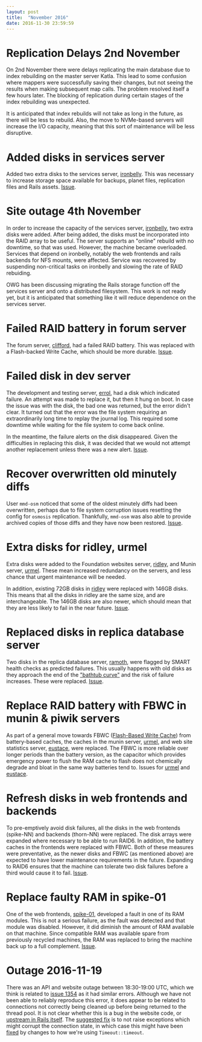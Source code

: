 ```yaml
---
layout: post
title:  "November 2016"
date: 2016-11-30 23:59:59
---
```


# Replication Delays 2nd November

On 2nd November there were delays replicating the main database due to index rebuilding on the master server Katla. This lead to some confusion where mappers were successfully saving their changes, but not seeing the results when making subsequent map calls. The problem resolved itself a few hours later. The blocking of replication during certain stages of the index rebuilding was unexpected.

It is anticipated that index rebuilds will not take as long in the future, as there will be less to rebuild. Also, the move to NVMe-based servers will increase the I/O capacity, meaning that this sort of maintenance will be less disruptive.

# Added disks in services server

Added two extra disks to the services server, [ironbelly](https://hardware.openstreetmap.org/servers/ironbelly.openstreetmap.org/). This was necessary to increase storage space available for backups, planet files, replication files and Rails assets. [Issue](https://github.com/openstreetmap/operations/issues/116).

# Site outage 4th November

In order to increase the capacity of the services server, [ironbelly](https://hardware.openstreetmap.org/servers/ironbelly.openstreetmap.org/), two extra disks were added. After being added, the disks must be incorporated into the RAID array to be useful. The server supports an "online" rebuild with no downtime, so that was used. However, the machine became overloaded. Services that depend on ironbelly, notably the web frontends and rails backends for NFS mounts, were affected. Service was recovered by suspending non-critical tasks on ironbelly and slowing the rate of RAID rebuiding.

OWG has been discussing migrating the Rails storage function off the services server and onto a distributed filesystem. This work is not ready yet, but it is anticipated that something like it will reduce dependence on the services server.

# Failed RAID battery in forum server

The forum server, [clifford](https://hardware.openstreetmap.org/servers/clifford.openstreetmap.org/), had a failed RAID battery. This was replaced with a Flash-backed Write Cache, which should be more durable. [Issue](https://github.com/openstreetmap/operations/issues/110).

# Failed disk in dev server

The development and testing server, [errol](https://hardware.openstreetmap.org/servers/errol.openstreetmap.org/), had a disk which indicated failure. An attempt was made to replace it, but then it hung on boot. In case the issue was with the disk, the bad one was returned, but the error didn't clear. It turned out that the error was the file system requiring an extraordinarily long time to replay the journal log. This required some downtime while waiting for the file system to come back online.

In the meantime, the failure alerts on the disk disappeared. Given the difficulties in replacing this disk, it was decided that we would not attempt another replacement unless there was a new alert. [Issue](https://github.com/openstreetmap/operations/issues/118).

# Recover overwritten old minutely diffs

User `mmd-osm` noticed that some of the oldest minutely diffs had been overwritten, perhaps due to file system corruption issues resetting the config for `osmosis` replication. Thankfully, `mmd-osm` was also able to provide archived copies of those diffs and they have now been restored. [Issue](https://github.com/openstreetmap/operations/issues/121).

# Extra disks for ridley, urmel

Extra disks were added to the Foundation websites server, [ridley](https://hardware.openstreetmap.org/servers/ridley.openstreetmap.org/), and Munin server, [urmel](https://hardware.openstreetmap.org/servers/urmel.openstreetmap.org/). These mean increased redundancy on the servers, and less chance that urgent maintenance will be needed.

In addition, existing 72GB disks in [ridley](https://hardware.openstreetmap.org/servers/ridley.openstreetmap.org/) were replaced with 146GB disks. This means that all the disks in ridley are the same size, and are interchangeable. The 146GB disks are also newer, which should mean that they are less likely to fail in the near future. [Issue](https://github.com/openstreetmap/operations/issues/124).

# Replaced disks in replica database server

Two disks in the replica database server, [ramoth](https://hardware.openstreetmap.org/servers/ramoth.openstreetmap.org/), were flagged by SMART health checks as predicted failures. This usually happens with old disks as they approach the end of the ["bathtub curve"](https://en.wikipedia.org/wiki/Bathtub_curve) and the risk of failure increases. These were replaced. [Issue](https://github.com/openstreetmap/operations/issues/123).

# Replace RAID battery with FBWC in munin & piwik servers

As part of a general move towards FBWC ([Flash-Based Write Cache](https://community.hpe.com/t5/ProLiant-Servers-ML-DL-SL/Difference-between-BBWC-and-FBWC/td-p/4667799)) from battery-based caches, the caches in the munin server, [urmel](https://hardware.openstreetmap.org/servers/urmel.openstreetmap.org/), and web site statistics server, [eustace](https://hardware.openstreetmap.org/servers/eustace.openstreetmap.org/), were replaced. The FBWC is more reliable over longer periods than the battery version, as the capacitor which provides emergency power to flush the RAM cache to flash does not chemically degrade and bloat in the same way batteries tend to. Issues for [urmel](https://github.com/openstreetmap/operations/issues/125) and [eustace](https://github.com/openstreetmap/operations/issues/127).

# Refresh disks in web frontends and backends

To pre-emptively avoid disk failures, all the disks in the web frontends (spike-NN) and backends (thorn-NN) were replaced. The disk arrays were expanded where necessary to be able to run RAID6. In addition, the battery caches in the frontends were replaced with FBWC. Both of these measures were preventative, as the newer disks and FBWC (as mentioned above) are expected to have lower maintenance requirements in the future. Expanding to RAID6 ensures that the machine can tolerate two disk failures before a third would cause it to fail. [Issue](https://github.com/openstreetmap/operations/issues/126).

# Replace faulty RAM in spike-01

One of the web frontends, [spike-01](https://hardware.openstreetmap.org/servers/spike-01.openstreetmap.org/), developed a fault in one of its RAM modules. This is not a serious failure, as the fault was detected and that module was disabled. However, it did diminish the amount of RAM available on that machine. Since compatible RAM was available spare from previously recycled machines, the RAM was replaced to bring the machine back up to a full complement. [Issue](https://github.com/openstreetmap/operations/issues/89).

# Outage 2016-11-19

There was an API and website outage between 18:30-19:00 UTC, which we think is related to [issue 1354](https://github.com/openstreetmap/openstreetmap-website/issues/1354) as it had similar errors. Although we have not been able to reliably reproduce this error, it does appear to be related to connections not correctly being cleaned up before being returned to the thread pool. It is not clear whether this is a bug in the website code, or [upstream in Rails itself](https://github.com/rails/rails/issues/1627). The [suggested fix](https://github.com/rails/rails/issues/1627#issuecomment-76172622) is to not raise exceptions which might corrupt the connection state, in which case this might have been [fixed](https://github.com/openstreetmap/openstreetmap-website/pull/1381) by changes to how we're using `Timeout::timeout`.
